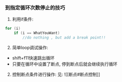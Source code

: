 ### 到指定循环次数停止的技巧
1. 利用if条件:
```c
for (i)
	if (i == WhatYouWant)
		//do nothing , but add a break point!!
```
2. 简单loop调试操作:
- shift+f11快速跳出循环
- 只要在循环中设置了断点, 停到断点后就会继续执行循环

2. 控制断点条件进行操作:
见: ![[断点#断点控制]]

